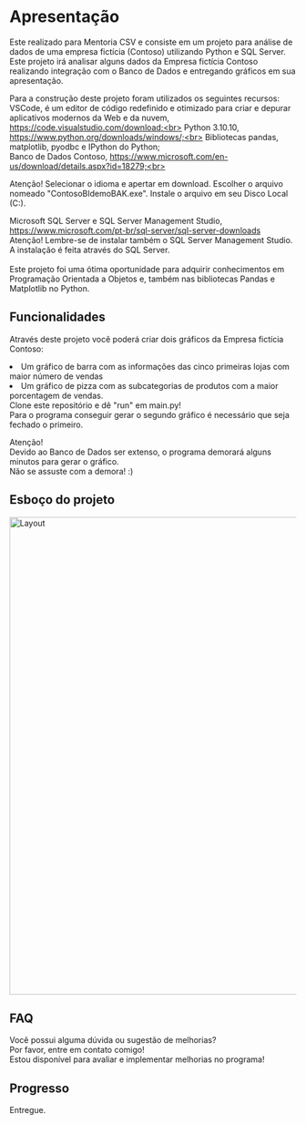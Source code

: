 # Apresentação
Este realizado para Mentoria CSV e consiste em um projeto para análise de dados de uma empresa fictícia (Contoso) utilizando Python e SQL Server.
Este projeto irá analisar alguns dados da Empresa fictícia Contoso realizando integração com o Banco de Dados e entregando gráficos em sua apresentação.

Para a construção deste projeto foram utilizados os seguintes recursos:<br>
VSCode, é um editor de código redefinido e otimizado para criar e depurar aplicativos modernos da Web e da nuvem, https://code.visualstudio.com/download;<br>
Python 3.10.10, https://www.python.org/downloads/windows/;<br>
Bibliotecas pandas, matplotlib, pyodbc e IPython do Python;<br>
Banco de Dados Contoso, https://www.microsoft.com/en-us/download/details.aspx?id=18279;<br>
<p>Atenção! Selecionar o idioma e apertar em download. 
Escolher o arquivo nomeado "ContosoBIdemoBAK.exe". Instale o arquivo em seu Disco Local (C:).</p>

Microsoft SQL Server e SQL Server Management Studio, https://www.microsoft.com/pt-br/sql-server/sql-server-downloads<br>
Atenção! Lembre-se de instalar também o SQL Server Management Studio.<br>
A instalação é feita através do SQL Server.<br>
<br>
Este projeto foi uma ótima oportunidade para adquirir conhecimentos em Programação Orientada a Objetos e, também nas bibliotecas Pandas e Matplotlib no Python. 

## Funcionalidades
Através deste projeto você poderá criar dois gráficos da Empresa fictícia Contoso: 
<li> Um gráfico de barra com as informações das cinco primeiras lojas com maior número de vendas </li>
<li>Um gráfico de pizza com as subcategorias de produtos com a maior porcentagem de vendas.</li>
Clone este repositório e dê "run" em main.py!<br>
Para o programa conseguir gerar o segundo gráfico é necessário que seja fechado o primeiro.<br>

Atenção! <br>
Devido ao Banco de Dados ser extenso, o programa demorará alguns minutos para gerar o gráfico.<br> 
Não se assuste com a demora! :)

## Esboço do projeto
<img width="839" alt="Layout" src="https://user-images.githubusercontent.com/109561962/221394230-27aaa712-a4bd-4553-a1ef-d264f4e62242.png">

## FAQ
Você possui alguma dúvida ou sugestão de melhorias?<br>
Por favor, entre em contato comigo!<br>
Estou disponível para avaliar e implementar  melhorias no programa!<br>

## Progresso
Entregue.<br>
